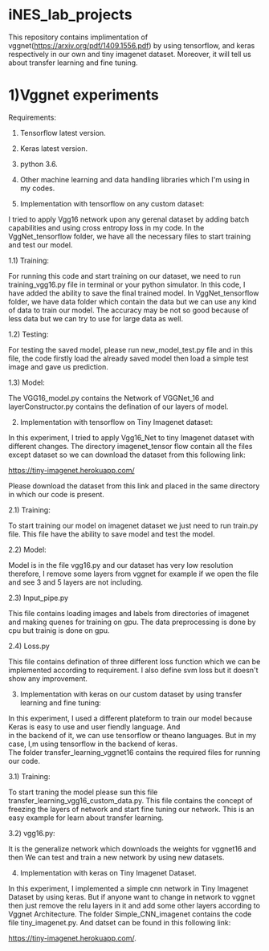 # iNES_lab_projects
This repository contains implimentation of vggnet(https://arxiv.org/pdf/1409.1556.pdf) by using tensorflow, and keras respectively in our own and tiny imagenet dataset. Moreover, it will tell us about transfer learning and fine tuning.
# 1)Vggnet experiments
Requirements:
 1) Tensorflow latest version.

 2) Keras latest version.

 3) python 3.6.

 4) Other machine learning and data handling libraries which I'm using in my codes.
 
1) Implementation with tensorflow on any custom dataset:

I tried to apply Vgg16 network upon any gerenal dataset by adding batch capabilities and using cross entropy loss in my code.
In the VggNet_tensorflow folder, we have all the necessary files to start training and test our model.

 1.1) Training:

  For running this code and start training on our dataset, we need to run training_vgg16.py file in terminal or your python
  simulator. In this code, I have added the ability to save the final trained model. In VggNet_tensorflow folder, we have data
  folder which contain the data but we can use any kind of data to train our model. The accuracy may be not so good because of 
  less data but we can try to use for large data as well.

 1.2) Testing: 

  For testing the saved model, please run new_model_test.py file and in this file, the code firstly load the already saved model 
  then load a simple test image and gave us prediction.

 1.3) Model:

  The VGG16_model.py contains the Network of VGGNet_16 and layerConstructor.py contains the defination of our layers of model.

2) Implementation with tensorflow on Tiny Imagenet dataset:

In this experiment, I tried to apply Vgg16_Net to tiny Imagenet dataset with different changes. The directory imagenet_tensor flow contain all the files except dataset so we can download the dataset from this following link: 

https://tiny-imagenet.herokuapp.com/

Please download the dataset from this link and placed in the same directory in which our code is present.

 2.1) Training:
 
  To start training our model on imagenet dataset we just need to run train.py file. This file have the ability to save model and
  test the model.
  
 2.2) Model:
 
  Model is in the file vgg16.py and our dataset has very low resolution therefore, I remove some layers from vggnet for example
  if we open the file and see 3 and 5 layers are not including. 
 
 2.3) Input_pipe.py
 
  This file contains loading images and labels from directories of imagenet and making quenes for training on gpu. The data
  preprocessing is done by cpu but trainig is done on gpu.
 
 2.4) Loss.py
 
  This file contains defination of three different loss function which we can be implemented according to requirement.
  I also define svm loss but it doesn't show any improvement.
  
3) Implementation with keras on our custom dataset by using transfer learning and fine tuning:

 In this experiment, I used a different plateform to train our model because Keras is easy to use and user fiendly language. And  
 in the backend of it, we can use tensorflow or theano languages. But in my case, I,m using tensorflow in the backend of keras.  
 The folder transfer_learning_vggnet16 contains the required files for running our code. 
 
 3.1) Training:
 
 To start traning the model please sun this file transfer_learning_vgg16_custom_data.py. This file contains the concept of  
 freezing the layers of network and start fine tuning our network. This is an easy example for learn about transfer learning.
 
 3.2) vgg16.py:
  
  It is the generalize network which downloads the weights for vggnet16 and then We can test and train a new network by using new 
  datasets.
  
4) Implementation with keras on Tiny Imagenet Dataset.

In this experiment, I implemented a simple cnn network in Tiny Imagenet Dataset by using keras. But if anyone want to change in network to vggnet then just remove the relu layers in it and add some other layers according to Vggnet Architecture. The folder Simple_CNN_imagenet contains the code file tiny_imagenet.py. And datset can be found in this following link:

https://tiny-imagenet.herokuapp.com/.
